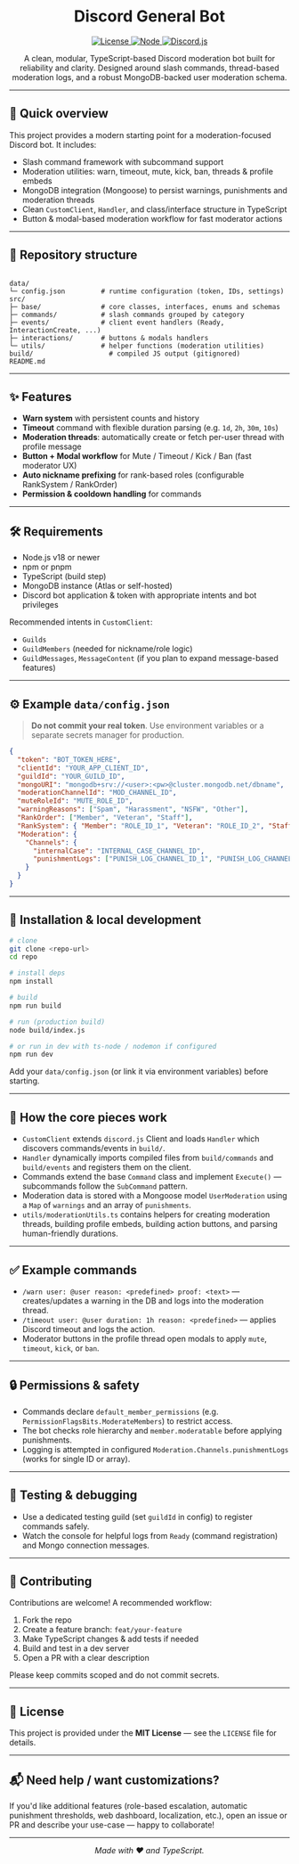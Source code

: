 <h1 align="center">Discord General Bot</h1>

<p align="center">
  <a href="#license">
    <img src="https://img.shields.io/badge/license-MIT-blue.svg" alt="License">
  </a>
  <a href="#requirements">
    <img src="https://img.shields.io/badge/node-v18%2B-brightgreen.svg" alt="Node">
  </a>
  <a href="#requirements">
    <img src="https://img.shields.io/badge/discord.js-v14-blue" alt="Discord.js">
  </a>
</p>
<p align="center">
  A clean, modular, TypeScript-based Discord moderation bot built for reliability and clarity.  
  Designed around slash commands, thread-based moderation logs, and a robust MongoDB-backed user moderation schema.
</p>

---

## 🚀 Quick overview

This project provides a modern starting point for a moderation-focused Discord bot. It includes:

* Slash command framework with subcommand support
* Moderation utilities: warn, timeout, mute, kick, ban, threads & profile embeds
* MongoDB integration (Mongoose) to persist warnings, punishments and moderation threads
* Clean `CustomClient`, `Handler`, and class/interface structure in TypeScript
* Button & modal-based moderation workflow for fast moderator actions

---

## 📁 Repository structure

```

data/
└─ config.json         # runtime configuration (token, IDs, settings)
src/
├─ base/               # core classes, interfaces, enums and schemas
├─ commands/           # slash commands grouped by category
├─ events/             # client event handlers (Ready, InteractionCreate, ...)
├─ interactions/       # buttons & modals handlers
└─ utils/              # helper functions (moderation utilities)
build/                   # compiled JS output (gitignored)
README.md

````

---

## ✨ Features

* **Warn system** with persistent counts and history
* **Timeout** command with flexible duration parsing (e.g. `1d`, `2h`, `30m`, `10s`)
* **Moderation threads**: automatically create or fetch per-user thread with profile message
* **Button + Modal workflow** for Mute / Timeout / Kick / Ban (fast moderator UX)
* **Auto nickname prefixing** for rank-based roles (configurable RankSystem / RankOrder)
* **Permission & cooldown handling** for commands

---

## 🛠️ Requirements

* Node.js v18 or newer
* npm or pnpm
* TypeScript (build step)
* MongoDB instance (Atlas or self-hosted)
* Discord bot application & token with appropriate intents and bot privileges

Recommended intents in `CustomClient`:

* `Guilds`
* `GuildMembers` (needed for nickname/role logic)
* `GuildMessages`, `MessageContent` (if you plan to expand message-based features)

---

## ⚙️ Example `data/config.json`

> **Do not commit your real token**. Use environment variables or a separate secrets manager for production.

```json
{
  "token": "BOT_TOKEN_HERE",
  "clientId": "YOUR_APP_CLIENT_ID",
  "guildId": "YOUR_GUILD_ID",
  "mongoURI": "mongodb+srv://<user>:<pw>@cluster.mongodb.net/dbname",
  "moderationChannelId": "MOD_CHANNEL_ID",
  "muteRoleId": "MUTE_ROLE_ID",
  "warningReasons": ["Spam", "Harassment", "NSFW", "Other"],
  "RankOrder": ["Member", "Veteran", "Staff"],
  "RankSystem": { "Member": "ROLE_ID_1", "Veteran": "ROLE_ID_2", "Staff": "ROLE_ID_3" },
  "Moderation": {
    "Channels": {
      "internalCase": "INTERNAL_CASE_CHANNEL_ID",
      "punishmentLogs": ["PUNISH_LOG_CHANNEL_ID_1", "PUNISH_LOG_CHANNEL_ID_2"]
    }
  }
}
````

---

## 🧭 Installation & local development

```bash
# clone
git clone <repo-url>
cd repo

# install deps
npm install

# build
npm run build

# run (production build)
node build/index.js

# or run in dev with ts-node / nodemon if configured
npm run dev
```

Add your `data/config.json` (or link it via environment variables) before starting.

---

## 🧩 How the core pieces work

* `CustomClient` extends `discord.js` Client and loads `Handler` which discovers commands/events in `build/`.
* `Handler` dynamically imports compiled files from `build/commands` and `build/events` and registers them on the client.
* Commands extend the base `Command` class and implement `Execute()` — subcommands follow the `SubCommand` pattern.
* Moderation data is stored with a Mongoose model `UserModeration` using a `Map` of `warnings` and an array of `punishments`.
* `utils/moderationUtils.ts` contains helpers for creating moderation threads, building profile embeds, building action buttons, and parsing human-friendly durations.

---

## ✅ Example commands

* `/warn user: @user reason: <predefined> proof: <text>` — creates/updates a warning in the DB and logs into the moderation thread.
* `/timeout user: @user duration: 1h reason: <predefined>` — applies Discord timeout and logs the action.
* Moderator buttons in the profile thread open modals to apply `mute`, `timeout`, `kick`, or `ban`.

---

## 🔒 Permissions & safety

* Commands declare `default_member_permissions` (e.g. `PermissionFlagsBits.ModerateMembers`) to restrict access.
* The bot checks role hierarchy and `member.moderatable` before applying punishments.
* Logging is attempted in configured `Moderation.Channels.punishmentLogs` (works for single ID or array).

---

## 🧪 Testing & debugging

* Use a dedicated testing guild (set `guildId` in config) to register commands safely.
* Watch the console for helpful logs from `Ready` (command registration) and Mongo connection messages.

---

## 🤝 Contributing

Contributions are welcome! A recommended workflow:

1. Fork the repo
2. Create a feature branch: `feat/your-feature`
3. Make TypeScript changes & add tests if needed
4. Build and test in a dev server
5. Open a PR with a clear description

Please keep commits scoped and do not commit secrets.

---

## 🧾 License

This project is provided under the **MIT License** — see the `LICENSE` file for details.

---

## 📬 Need help / want customizations?

If you'd like additional features (role-based escalation, automatic punishment thresholds, web dashboard, localization, etc.), open an issue or PR and describe your use-case — happy to collaborate!

---

<p align="center"><i>Made with ❤️ and TypeScript.</i></p>
